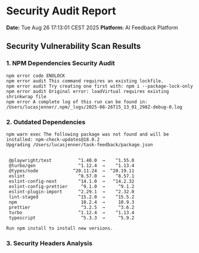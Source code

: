 # Security Audit Report
**Date:** Tue Aug 26 17:13:01 CEST 2025
**Platform:** AI Feedback Platform

## Security Vulnerability Scan Results

### 1. NPM Dependencies Security Audit
```
npm error code ENOLOCK
npm error audit This command requires an existing lockfile.
npm error audit Try creating one first with: npm i --package-lock-only
npm error audit Original error: loadVirtual requires existing shrinkwrap file
npm error A complete log of this run can be found in: /Users/lucasjenner/.npm/_logs/2025-08-26T15_13_01_298Z-debug-0.log
```

### 2. Outdated Dependencies
```
npm warn exec The following package was not found and will be installed: npm-check-updates@18.0.2
Upgrading /Users/lucasjenner/task-feedback/package.json


 @playwright/test          ^1.40.0  →    ^1.55.0
 @turbo/gen                ^1.12.4  →    ^1.13.4
 @types/node             ^20.11.24  →  ^20.19.11
 eslint                    ^8.57.0  →    ^8.57.1
 eslint-config-next        ^14.1.0  →   ^14.2.32
 eslint-config-prettier     ^9.1.0  →     ^9.1.2
 eslint-plugin-import      ^2.29.1  →    ^2.32.0
 lint-staged               ^15.2.0  →    ^15.5.2
 npm                        10.2.4  →     10.9.3
 prettier                   ^3.2.5  →     ^3.6.2
 turbo                     ^1.12.4  →    ^1.13.4
 typescript                 ^5.3.3  →     ^5.9.2

Run npm install to install new versions.
```

### 3. Security Headers Analysis

